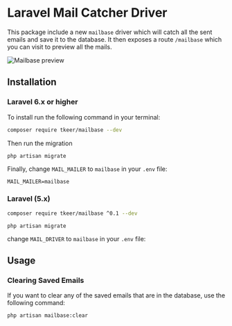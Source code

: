 # Laravel Mail Catcher Driver

This package include a new `mailbase` driver which will catch all the sent emails and save it to the database.
It then exposes a route `/mailbase` which you can visit to preview all the mails.

![Mailbase preview](https://user-images.githubusercontent.com/20635376/71377339-5828dc00-25e6-11ea-8c1b-fa8925d6aae2.png)

## Installation
### Laravel 6.x or higher

To install run the following command in your terminal:

```bash
composer require tkeer/mailbase --dev
```

Then run the migration
```
php artisan migrate
```

Finally, change `MAIL_MAILER` to `mailbase` in your `.env` file:

```
MAIL_MAILER=mailbase
```

### Laravel (5.x)
```bash
composer require tkeer/mailbase ^0.1 --dev
```
```
php artisan migrate
```
change `MAIL_DRIVER` to `mailbase` in your `.env` file:

## Usage

### Clearing Saved Emails
If you want to clear any of the saved emails that are in the database, use the following command:
```
php artisan mailbase:clear
```
